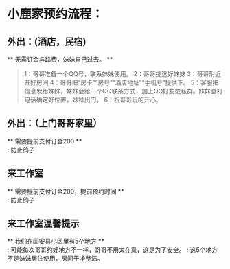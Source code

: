 # 小鹿家预约流程：

## 外出：(酒店，民宿)
** 无需订金与路费，妹妹自己过去。 **  
> 1：哥哥准备一个QQ号，联系妹妹使用。
> 2：哥哥挑选好妹妹
> 3：哥哥附近开好房间
> 4：哥哥把“房卡”“房号”“酒店地址”“手机号”提供下。
> 5：客服把信息发给妹妹，妹妹会给一个QQ联系方式，加上QQ好友或私群。妹妹会打电话确定好位置，妹妹出门。
> 6：祝哥哥玩的开心。

## 外出：（上门哥哥家里）
**  需要提前支付订金200 **  
:   防止鸽子 

## 来工作室
** 需要提前支付订金200，提前预约时间 **  
:  防止鸽子


## 来工作室温馨提示
** 我们在固安县小区里有5个地方 **  
: 可能每次哥哥约好地方不一样，哥哥不用太在意，这是为了安全。
: 这5个地方不是妹妹居住使用，房间干净整洁。


